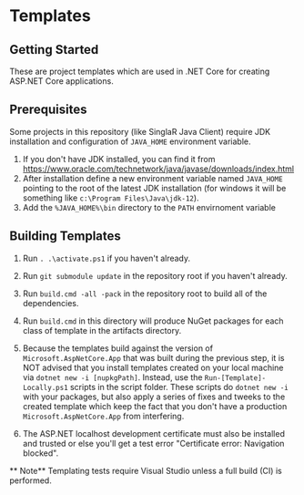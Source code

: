 # Templates

## Getting Started
These are project templates which are used in .NET Core for creating ASP.NET Core applications.

## Prerequisites
Some projects in this repository (like SinglaR Java Client) require JDK installation and configuration of `JAVA_HOME` environment variable.
1. If you don't have JDK installed, you can find it from https://www.oracle.com/technetwork/java/javase/downloads/index.html
1. After installation define a new environment variable named `JAVA_HOME` pointing to the root of the latest JDK installation (for windows it will be something like `c:\Program Files\Java\jdk-12`).
1. Add the `%JAVA_HOME%\bin` directory to the `PATH` envirnoment variable

## Building Templates
1. Run `. .\activate.ps1` if you haven't already.

1. Run `git submodule update` in the repository root if you haven't already.
1. Run `build.cmd -all -pack` in the repository root to build all of the dependencies.
1. Run `build.cmd` in this directory will produce NuGet packages for each class of template in the artifacts directory.
1. Because the templates build against the version of `Microsoft.AspNetCore.App` that was built during the previous step, it is NOT advised that you install templates created on your local machine via `dotnet new -i [nupkgPath]`. Instead, use the `Run-[Template]-Locally.ps1` scripts in the script folder. These scripts do `dotnet new -i` with your packages, but also apply a series of fixes and tweeks to the created template which keep the fact that you don't have a production `Microsoft.AspNetCore.App` from interfering.
1. The ASP.NET localhost development certificate must also be installed and trusted or else you'll get a test error "Certificate error: Navigation blocked".

** Note** Templating tests require Visual Studio unless a full build (CI) is performed.
